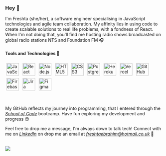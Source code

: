 ### Hey 👋

I'm Freshta (she/her), a software engineer specialising in JavaScript technologies and agile team collaboration. My affinity lies in using code to create scalable solutions to real life problems, with a fondness of React. When I'm not doing that, you'll find me hosting radio shows broadcasted on global radio stations NTS and Foundation FM :headphones:
<br/>

#### Tools and Technologies :wrench:
<p>
<img src="https://seeklogo.com/images/J/javascript-logo-8892AEFCAC-seeklogo.com.png" alt="JavaScript" height="40" style="vertical-align:top; margin:4px">
  
<img src="https://seeklogo.net/wp-content/uploads/2020/09/react-logo-512x512.png" alt="React" height="40" style="vertical-align:top; margin:4px">

<img src="https://hackr.io/tutorials/learn-node-js/logo/logo-node-js?ver=1590331795" alt="Node.js" height="40" style="vertical-align:top; margin:4px">

<img src="https://seeklogo.com/images/H/html5-without-wordmark-color-logo-14D252D878-seeklogo.com.png" alt="HTML5" height="40" style="vertical-align:top; margin:4px">

<img src="https://cdn4.iconfinder.com/data/icons/social-media-logos-6/512/121-css3-512.png" alt="CSS3" height="40" style="vertical-align:top; margin:4px">

<img src="https://upload.wikimedia.org/wikipedia/commons/thumb/2/29/Postgresql_elephant.svg/1200px-Postgresql_elephant.svg.png" alt="PostgreSQL" height="40" style="vertical-align:top; margin:4px">

<img src="https://cdn.iconscout.com/icon/free/png-512/heroku-5-569467.png" alt="Heroku" height="40" style="vertical-align:top; margin:4px">

<img src="https://camo.githubusercontent.com/add2c9721e333f0043ac938f3dadbc26a282776e01b95b308fcaba5afaf74ae3/68747470733a2f2f6173736574732e76657263656c2e636f6d2f696d6167652f75706c6f61642f76313538383830353835382f7265706f7369746f726965732f76657263656c2f6c6f676f2e706e67" alt="Vercel" height="40" style="vertical-align:top; margin:4px">

<img src="https://cdn0.iconfinder.com/data/icons/octicons/1024/mark-github-512.png" alt="GitHub" height="40" style="vertical-align:top; margin:4px">

<img src="https://cdn4.iconfinder.com/data/icons/google-i-o-2016/512/google_firebase-2-512.png" alt="Firebase" height="40" style="vertical-align:top; margin:4px">

<img src="https://cdn.worldvectorlogo.com/logos/jira-3.svg" alt="Jira" height="40" style="vertical-align:top; margin:4px">

<img src="https://upload.wikimedia.org/wikipedia/commons/3/33/Figma-logo.svg" alt="Figma" height="40" style="vertical-align:top; margin:4px">

</p>

<br/>

My GitHub reflects my journey into programming, that I entered through the *[School of Code](https://www.schoolofcode.co.uk/)* bootcamp. Have fun exploring my development and progress :blush:

Feel free to drop me a message, I'm always down to talk tech! Connect with me on *[LinkedIn](https://www.linkedin.com/in/freshtaebrahim)* on drop me an email at *<freshtaebrahim@hotmail.co.uk>* :e-mail:

<br/>
<a href="https://readme-stats-cfgj2cxdy.vercel.app/api?username=FreshtaEbrahim&count_private=true&show_icons=true&theme=buefy">
<img align="center" src="https://readme-stats-cfgj2cxdy.vercel.app/api?username=FreshtaEbrahim&count_private=true&show_icons=true&theme=buefy" />
</a>


